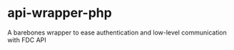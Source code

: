 # api-wrapper-php
A barebones wrapper to ease authentication and low-level communication with FDC API
